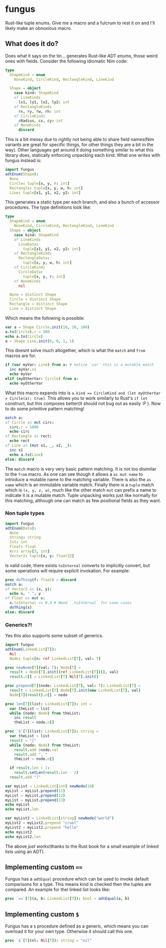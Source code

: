 # fungus

Rust-like tuple enums.
Give me a macro and a fulcrum to rest it on and I'll likely make an obnoxious macro.

## What does it do?

Does what it says on the tin... generates Rust-like ADT enums, those weird ones with fields.
Consider the following idiomatic Nim code:
```nim
type
  ShapeKind = enum
    NoneKind, CircleKind, RectangleKind, LineKind

  Shape = object
    case kind: ShapeKind
    of LineKind:
      lx1, ly1, lx2, ly2: int
    of RectangleKind:
      rx, ry, rw, rh: int
    of CircleKind:
      cRadius, cx, cy: int
    of NoneKind:
      discard
```

This is a bit messy due to rightly not being able to share field names(Nim variants are great for specific things, for other things they are a bit in the way).
Other languages get around it doing something similar to what this library does, statically enforcing unpacking each kind.
What one writes with fungus instead is:
```nim
import fungus
adtEnum(Shape):
  None
  Circle: tuple[x, y, r: int]
  Rectangle: tuple[x, y, w, h: int]
  Line: tuple[x1, y1, x2, y2: int]
```

This generates a static type per each branch, and also a bunch of accessor procedures.
The type definitions look like:

```nim
type
  ShapeKind = enum
    NoneKind, CircleKind, RectangleKind, LineKind
  Shape = object
    case kind: ShapeKind
    of LineKind:
      LineData:
        tuple[x1, y1, x2, y2: int]
    of RectangleKind:
      RectangleData:
        tuple[x, y, w, h: int]
    of CircleKind:
      CircleData:
        tuple[x, y, r: int]
    of NoneKind:
      nil

  None = distinct Shape
  Circle = distinct Shape
  Rectangle = distinct Shape
  Line = distinct Shape
```

Which means the following is possible:
```nim
var a = Shape Circle.init(10, 10, 100)
a.to(Circle).r = 300
echo a.to(Circle)
a = Shape Line.init(0, 0, 1, 1)
```

This doesnt solve much altogether, which is what the `match` and `from` macros are for.

```nim
if (var myVar: Line) from a: # notice `var` this is a mutable match
  inc myVar.x1
  echo myVar
elif (myOtherVar: Circle) from a:
  echo myOtherVar
```

What this macro expands into is `a.kind == CircleKind and (let myOtherVar = Circle(a); true)`.
This allows you to work similarly to Rust's `if let` construct, but this composes better(it should not bug out as easily :P ).
Now to do some primitive pattern matching!

```nim
match a:
of Circle as mut circ:
  circ.r = 1000
  echo circ
of Rectangle as rect:
  echo rect
of Line as (mut x1, _, x2, _):
  inc x1
  echo a.to(Line)
else: discard
```

The `match` macro is very very basic pattern matching.
It is not too disimilar to the `from` macro.
As one can see though it allows a `as mut name` to introduce a mutable name to the matching variable.
There is also the `as name` which is an immutable variable match.
Finally there is a `tuple` match which is `(x, y, z, w)`, much like the other match `mut` can prefix a name to indicate it is a mutable match.
Tuple unpacking works just like normally for this matching, although one can match as few positional fields as they want.

### Non tuple types

```nim
import fungus
adtEnum(Data):
  None
  String: string
  Int: int
  Float: float
  Arr: array[3, int]
  Vector2: tuple[x, y: float32]
```

Is valid code, there exists `toInternal` converts to implicitly convert, but some operations will require explicit invokation.
For example:
```nim
proc doThing(f: float) = discard
match a:
of Vector2 as (x, y):
  echo x, " ", y
of Float as mut x:
  x.toInternal += 0.3 # Need `.toInternal` for some cases
  doThing(x)
else: discard
```

### Generics?!
Yes this also supports some subset of generics.

```nim
import fungus
adtEnum(LinkedList[T]):
  Nil
  Node: tuple[n: ref LinkedList[T], val: T]

proc newNode[T](val: T): Node[T] =
  result = Node[T].init((ref LinkedList[T])(), val)
  result.n[] = LinkedList[T] Nil[T].init()

proc prepend[T](node: LinkedList[T], val: T): LinkedList[T] =
  result = LinkedList[T] Node[T].init(new LinkedList[T], val)
  Node[T](result).n[] = node

proc len[T](list: LinkedList[T]): int =
  var theList = list
  while (node: Node) from theList:
    inc result
    theList = node.n[]

proc `$`[T](list: LinkedList[T]): string =
  var theList = list
  result = "["
  while (node: Node) from theList:
    result.add $node.val
    result.add ", "
    theList = node.n[]

  if result.len > 1:
    result.setLen(result.len - 2)
  result.add "]"

var myList = LinkedList[int] newNode(10)
myList = myList.prepend(11)
myList = myList.prepend(12)
myList = myList.prepend(13)
echo myList
echo myList.len

var myList2 = LinkedList[string] newNode("world")
myList2 = myList2.prepend "cruel"
myList2 = myList2.prepend "hello"
echo myList2
echo myList2.len
```

The above *just works*(thanks to the Rust book for a small example of linked lists using an ADT).


## Implementing custom `==`

Fungus has a `adtEqual` procedure which can be used to invoke default comparisons for a type.
This means kind is checked then the tuples are compared.
An example for thel linked list looks like:
```nim
proc `==`[T](a, b: LinkedList[T]): bool = adtEqual(a, b)
```

## Implementing custom `$`

Fungus has a `$` procedure defined as a generic, which means you can overload it for your own type.
Otherwise it should call this one.
```nim
proc `$`[T](nl: Nil[T]): string = "nil"
```
